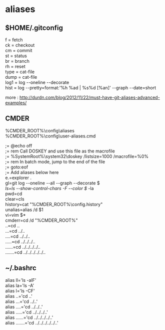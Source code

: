 # aliases

## $HOME/.gitconfig

f = fetch<br />
ck = checkout<br />
cm = commit<br />
st = status<br />
br = branch<br />
rh = reset<br />
type = cat-file<br />
dump = cat-file<br />
log1 = log --oneline --decorate<br />
hist = log --pretty=format:'%h %ad | %s%d [%an]' --graph --date=short<br />

more : http://durdn.com/blog/2012/11/22/must-have-git-aliases-advanced-examples/

## CMDER

%CMDER_ROOT%\config\aliases<br />
%CMDER_ROOT%\config\user-aliases.cmd<br />

;= @echo off<br />
;= rem Call DOSKEY and use this file as the macrofile<br />
;= %SystemRoot%\system32\doskey /listsize=1000 /macrofile=%0%<br />
;= rem In batch mode, jump to the end of the file<br />
;= goto:eof<br />
;= Add aliases below here<br />
e.=explorer .<br />
gl=git log --oneline --all --graph --decorate  $*<br />
ls=ls --show-control-chars -F --color $* -la<br />
pwd=cd<br />
clear=cls<br />
history=cat "%CMDER_ROOT%\config\.history"<br />
unalias=alias /d $1<br />
vi=vim $*<br />
cmderr=cd /d "%CMDER_ROOT%"<br />
..=cd ..<br />
...=cd ../..<br />
....=cd ../../..<br />
.....=cd ../../../..<br />
......=cd ../../../../..<br />
.......=cd ../../../../../..<br />


## ~/.bashrc

alias ll='ls -alF'<br />
alias la='ls -A'<br />
alias l='ls -CF'<br />
alias ..='cd ..'<br />
alias ...='cd ../..'<br />
alias ....='cd ../../..'<br />
alias .....='cd ../../../..'<br />
alias ......='cd ../../../../..'<br />
alias .......='cd ../../../../../..'<br />
